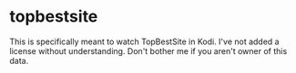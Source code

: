 # topbestsite
This is specifically meant to watch TopBestSite in Kodi. I've not added a license without understanding. Don't bother me if you aren't owner of this data.
